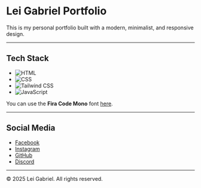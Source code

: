 # Lei Gabriel Portfolio

This is my personal portfolio built with a modern, minimalist, and responsive design.

---

## Tech Stack

- ![HTML](https://img.shields.io/badge/HTML5-E34F26?style=flat-square&logo=html5&logoColor=ffffff)   
- ![CSS](https://img.shields.io/badge/CSS3-1572B6?style=flat-square&logo=css3&logoColor=ffffff)   
- ![Tailwind CSS](https://img.shields.io/badge/Tailwind_CSS-38B2AC?style=flat-square&logo=tailwind-css&logoColor=ffffff)  
- ![JavaScript](https://img.shields.io/badge/JavaScript-F7DF1E?style=flat-square&logo=javascript&logoColor=000000)   

You can use the **Fira Code Mono** font [here](https://github.com/tonsky/FiraCode).

---

## Social Media

- [Facebook](https://www.facebook.com/)  
- [Instagram](https://www.instagram.com/)  
- [GitHub](https://github.com/leigabriel)  
- [Discord](https://discord.com/)  

---

© 2025 Lei Gabriel. All rights reserved.
